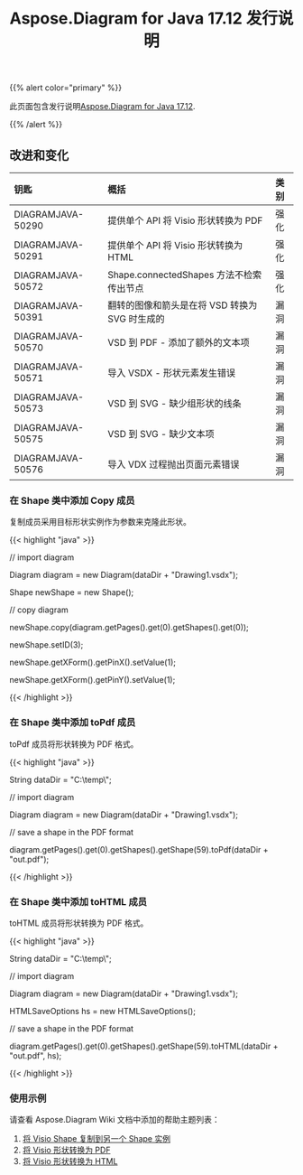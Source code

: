 ﻿---
title: Aspose.Diagram for Java 17.12 发行说明
type: docs
weight: 10
url: /zh/java/aspose-diagram-for-java-17-12-release-notes/
---
{{% alert color="primary" %}} 

此页面包含发行说明[Aspose.Diagram for Java 17.12](https://docs.aspose.com/diagram/java/aspose-diagram-for-java-17-12-release-notes/).

{{% /alert %}} 
## **改进和变化**

|**钥匙**|**概括**|**类别**|
|:- |:- |:- |
|DIAGRAMJAVA-50290|提供单个 API 将 Visio 形状转换为 PDF|强化|
|DIAGRAMJAVA-50291|提供单个 API 将 Visio 形状转换为 HTML|强化|
|DIAGRAMJAVA-50572|Shape.connectedShapes 方法不检索传出节点|强化|
|DIAGRAMJAVA-50391|翻转的图像和箭头是在将 VSD 转换为 SVG 时生成的|漏洞|
|DIAGRAMJAVA-50570|VSD 到 PDF - 添加了额外的文本项|漏洞|
|DIAGRAMJAVA-50571|导入 VSDX - 形状元素发生错误|漏洞|
|DIAGRAMJAVA-50573|VSD 到 SVG - 缺少组形状的线条|漏洞|
|DIAGRAMJAVA-50575|VSD 到 SVG - 缺少文本项|漏洞|
|DIAGRAMJAVA-50576|导入 VDX 过程抛出页面元素错误|漏洞|
### **在 Shape 类中添加 Copy 成员**
复制成员采用目标形状实例作为参数来克隆此形状。

{{< highlight "java" >}}

 // import diagram

Diagram diagram = new Diagram(dataDir + "Drawing1.vsdx");

Shape newShape = new Shape();

// copy diagram

newShape.copy(diagram.getPages().get(0).getShapes().get(0));

newShape.setID(3);

newShape.getXForm().getPinX().setValue(1);

newShape.getXForm().getPinY().setValue(1);

{{< /highlight >}}
### **在 Shape 类中添加 toPdf 成员**
toPdf 成员将形状转换为 PDF 格式。

{{< highlight "java" >}}

 String dataDir = "C:\\temp\\";

// import diagram

Diagram diagram = new Diagram(dataDir + "Drawing1.vsdx");

// save a shape in the PDF format

diagram.getPages().get(0).getShapes().getShape(59).toPdf(dataDir + "out.pdf");

{{< /highlight >}}
### **在 Shape 类中添加 toHTML 成员**
toHTML 成员将形状转换为 PDF 格式。

{{< highlight "java" >}}

 String dataDir = "C:\\temp\\";

// import diagram

Diagram diagram = new Diagram(dataDir + "Drawing1.vsdx");

HTMLSaveOptions hs = new HTMLSaveOptions();

// save a shape in the PDF format

diagram.getPages().get(0).getShapes().getShape(59).toHTML(dataDir + "out.pdf", hs);

{{< /highlight >}}
### **使用示例**
请查看 Aspose.Diagram Wiki 文档中添加的帮助主题列表：

1. [将 Visio Shape 复制到另一个 Shape 实例](https://docs.aspose.com/diagram/java/working-with-visio-shape-data/#use-connection-indexes-to-connect-shapes-programming-sample)
1. [将 Visio 形状转换为 PDF](https://docs.aspose.com/diagram/java/convert-a-visio-shape-to-pdf/)
1. [将 Visio 形状转换为 HTML](https://docs.aspose.com/diagram/java/convert-a-visio-shape-to-html/)


